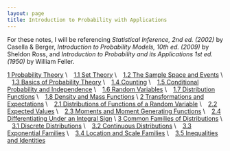 ```yaml
---
layout: page
title: Introduction to Probability with Applications
---
```


For these notes, I will be referencing *Statistical Inference, 2nd ed. (2002)* by Casella & Berger, *Introduction to Probability Models, 10th ed. (2009)* by Sheldon Ross, and *Introduction to Probability and its Applications 1st ed. (1950)* by William Feller. 

[1 Probability Theory](prob-theory) \\
&ensp; [1.1 Set Theory](set-theory) \\
&ensp; [1.2 The Sample Space and Events](sample-space-event) \\
&ensp; [1.3 Basics of Probability Theory](prob-basic) \\
&ensp; [1.4 Counting](counting) \\
&ensp; [1.5 Conditional Probability and Independence](cond-prob-indep) \\
&ensp; [1.6 Random Variables](random-variables) \\
&ensp; [1.7 Distribution Functions](distribution-functions) \\
&ensp; [1.8 Density and Mass Functions](density-mass-functions) \\
[2 Transformations and Expectations](transformations-and-expectations) \\
&ensp; [2.1 Distributions of Functions of a Random Variable](dist-functions-rv) \\
&ensp; [2.2 Expected Values](expected-values) \\
&ensp; [2.3 Moments and Moment Generating Functions](moments-mgf) \\
&ensp; [2.4 Differentiating Under an Integral Sign](diff-under-integral) \\
[3 Common Families of Distributions](common-families-distributions) \\
&ensp; [3.1 Discrete Distributions](discrete-distributions) \\
&ensp; [3.2 Continuous Distributions](continuous-distributions) \\
&ensp; [3.3 Exponential Families](exponential-families) \\
&ensp; [3.4 Location and Scale Families](location-and-scale-families) \\
&ensp; [3.5 Inequalities and Identities](inequalities-and-identities) <!-- \\
[4 Multiple Random Variables](multiple-random-variables) \\
&ensp; [Joint and Marginal Distributions](joint-marginal-distributions) \\
&ensp; [Conditional Distributions and Independence](cond-distributions-and-independence) \\
&ensp; [Bivariate Transformations](bivariate-transformations) \\
&ensp; [Hierarchical Models and Mixture Distributions](hierarchical-models-mix-dist) \\
&ensp; [Covariance and Correlation](covariance-and-correlation) \\
&ensp; [Multivariate Distribution](multivariate-distribution) \\
&ensp; [Numerical Inequalities](numerical-inequalities) \\
&ensp; [Functional Inequalities](functional-inequalities) \\
-->

